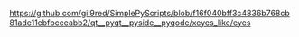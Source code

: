 https://github.com/gil9red/SimplePyScripts/blob/f16f040bff3c4836b768cb81ade11ebfbcceabb2/qt__pyqt__pyside__pyqode/xeyes_like/eyes
